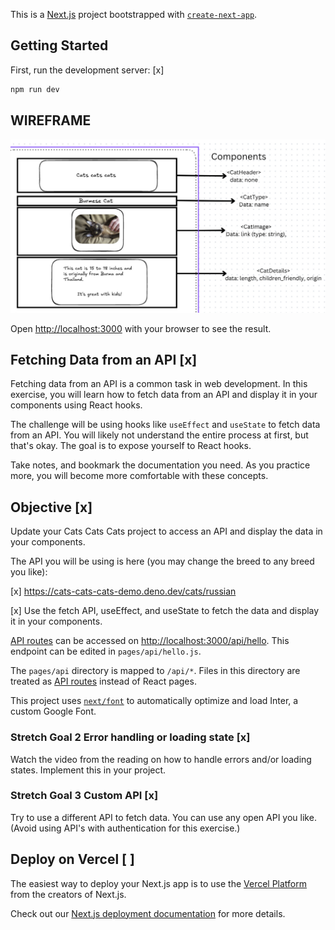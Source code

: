 This is a [Next.js](https://nextjs.org/) project bootstrapped with [`create-next-app`](https://github.com/vercel/next.js/tree/canary/packages/create-next-app).

## Getting Started

First, run the development server: [x]

```bash
npm run dev

```
## WIREFRAME
<img src="https://github.com/Raqueldelamer/next-cats/blob/cat2/src/pages/cat/canva-cat.jpg" > <br />

Open [http://localhost:3000](http://localhost:3000) with your browser to see the result.

## Fetching Data from an API [x]

Fetching data from an API is a common task in web development. In this exercise, you will learn how to fetch data from an API and display it in your components using React hooks.

The challenge will be using hooks like `useEffect` and `useState` to fetch data from an API. You will likely not understand the entire process at first, but that's okay. The goal is to expose yourself to React hooks. 

Take notes, and bookmark the documentation you need. As you practice more, you will become more comfortable with these concepts.

## Objective [x]

Update your Cats Cats Cats project to access an API and display the data in your components.

The API you will be using is here (you may change the breed to any breed you like):

 [x]   https://cats-cats-cats-demo.deno.dev/cats/russian

[x] Use the fetch API, useEffect, and useState to fetch the data and display it in your components.

[API routes](https://nextjs.org/docs/api-routes/introduction) can be accessed on [http://localhost:3000/api/hello](http://localhost:3000/api/hello). This endpoint can be edited in `pages/api/hello.js`.

The `pages/api` directory is mapped to `/api/*`. Files in this directory are treated as [API routes](https://nextjs.org/docs/api-routes/introduction) instead of React pages.

This project uses [`next/font`](https://nextjs.org/docs/basic-features/font-optimization) to automatically optimize and load Inter, a custom Google Font.

### Stretch Goal 2 Error handling or loading state [x]

Watch the video from the reading on how to handle errors and/or loading states. Implement this in your project.

### Stretch Goal 3 Custom API [x]

Try to use a different API to fetch data. You can use any open API you like. (Avoid using API's with authentication for this exercise.)

## Deploy on Vercel [ ]

The easiest way to deploy your Next.js app is to use the [Vercel Platform](https://vercel.com/new?utm_medium=default-template&filter=next.js&utm_source=create-next-app&utm_campaign=create-next-app-readme) from the creators of Next.js.

Check out our [Next.js deployment documentation](https://nextjs.org/docs/deployment) for more details.
